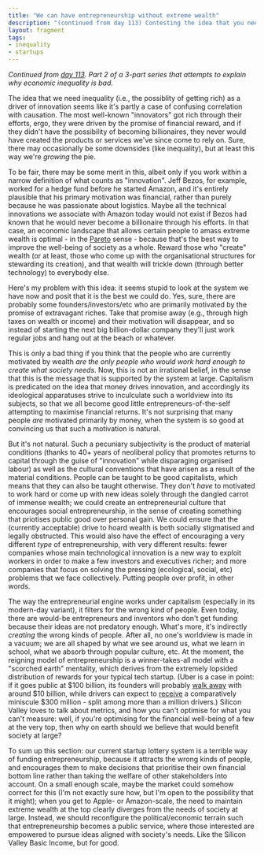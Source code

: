 ```yaml
---
title: "We can have entrepreneurship without extreme wealth"
description: "(continued from day 113) Contesting the idea that you need the promise of massive financial reward to spur socially-useful entrepreneurship."
layout: fragment
tags:
- inequality
- startups
---
```


_Continued from [day 113](/posts/fragments-113). Part 2 of a 3-part series that attempts to explain why economic inequality is bad._

The idea that we need inequality (i.e., the possiblity of getting rich) as a driver of innovation seems like it's partly a case of confusing correlation with causation. The most well-known "innovators" got rich through their efforts, ergo, they were driven by the promise of financial reward, and if they didn't have the possibility of becoming billionaires, they never would have created the products or services we've since come to rely on. Sure, there may occasionally be some downsides (like inequality), but at least this way we're _growing_ the pie.

To be fair, there may be some merit in this, albeit only if you work within a narrow definition of what counts as "innovation". Jeff Bezos, for example, worked for a hedge fund before he started Amazon, and it's entirely plausible that his primary motivation was financial, rather than purely because he was passionate about logistics. Maybe all the technical innovations we associate with Amazon today would not exist if Bezos had known that he would never become a billionaire through his efforts. In that case, an economic landscape that allows certain people to amass extreme wealth is optimal - in the [Pareto](https://en.wikipedia.org/wiki/Pareto_efficiency) sense - because that's the best way to improve the well-being of society as a whole. Reward those who "create" wealth (or at least, those who come up with the organisational structures for stewarding its creation), and that wealth will trickle down (through better technology) to everybody else.

Here's my problem with this idea: it seems stupid to look at the system we have now and posit that it is the best we could do. Yes, sure, there are probably some founders/investors/etc who are primarily motivated by the promise of extravagant riches. Take that promise away (e.g., through high taxes on wealth or income) and their motivation will disappear, and so instead of starting the next big billion-dollar company they'll just work regular jobs and hang out at the beach or whatever.

This is only a bad thing if you think that the people who are currently motivated by wealth _are the only people who would work hard enough to create what society needs_. Now, this is not an irrational belief, in the sense that this is the message that is supported by the system at large. Capitalism is predicated on the idea that money drives innovation, and accordingly its ideological apparatuses strive to inculculate such a worldview into its subjects, so that we all become good little entrepreneurs-of-the-self attempting to maximise financial returns. It's not surprising that many people _are_ motivated primarily by money, when the system is so good at convincing us that such a motivation is natural.

But it's not natural. Such a pecuniary subjectivity is the product of material conditions (thanks to 40+ years of neoliberal policy that promotes returns to capital through the guise of "innovation" while disparaging organised labour) as well as the cultural conventions that have arisen as a result of the material conditions. People can be taught to be good capitalists, which means that they can also be taught otherwise. They don't _have_ to motivated to work hard or come up with new ideas solely through the dangled carrot of immense wealth; we could create an entrepreneurial culture that encourages social entrepreneurship, in the sense of creating something that priotises public good over personal gain. We could ensure that the (currently acceptable) drive to hoard wealth is both socially stigmatised and legally obstructed. This would also have the effect of encouraging a very different _type_ of entrepreneurship, with very different results: fewer companies whose main technological innovation is a new way to exploit workers in order to make a few investors and executives richer; and more companies that focus on solving the pressing (ecological, social, etc) problems that we face collectively. Putting people over profit, in other words.

The way the entrepreneurial engine works under capitalism (especially in its modern-day variant), it filters for the wrong kind of people. Even today, there are would-be entrepreneurs and inventors who don't get funding because their ideas are not predatory enough. What's more, it's indirectly _creating_ the wrong kinds of people. After all, no one's worldview is made in a vacuum; we are all shaped by what we see around us, what we learn in school, what we absorb through popular culture, etc. At the moment, the reigning model of entrepreneurship is a winner-takes-all model with a "scorched earth" mentality, which derives from the extremely lopsided distribution of rewards for your typical tech startup. (Uber is a case in point: if it goes public at $100 billion, its founders will probably [walk away](https://www.bloomberg.com/news/articles/2019-04-12/uber-ipo-may-give-co-founders-kalanick-camp-13-billion-stake) with around $10 billion, while drivers can expect to [receive](https://mashable.com/article/uber-ipo-driver-cash-reward-stock-program/) a comparatively miniscule $300 million - split among more than a million drivers.) Silicon Valley loves to talk about metrics, and how you can't optimise for what you can't measure: well, if you're optimising for the financial well-being of a few at the very top, then why on earth should we believe that would benefit society at large?

To sum up this section: our current startup lottery system is a terrible way of funding entrepreneurship, because it attracts the wrong kinds of people, and encourages them to make decisions that prioritise their own financial bottom line rather than taking the welfare of other stakeholders into account. On a small enough scale, maybe the market could somehow correct for this (I'm not exactly sure how, but I'm open to the possibility that it might); when you get to Apple- or Amazon-scale, the need to maintain extreme wealth at the top clearly diverges from the needs of society at large. Instead, we should reconfigure the political/economic terrain such that entrepreneurship becomes a public service, where those interested are empowered to pursue ideas aligned with society's needs. Like the Silicon Valley Basic Income, but for good.
